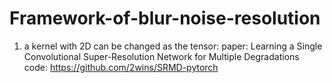 # Framework-of-blur-noise-resolution

1. a kernel with 2D can be changed as the tensor:
paper: Learning a Single Convolutional Super-Resolution Network for Multiple Degradations
code: https://github.com/2wins/SRMD-pytorch
